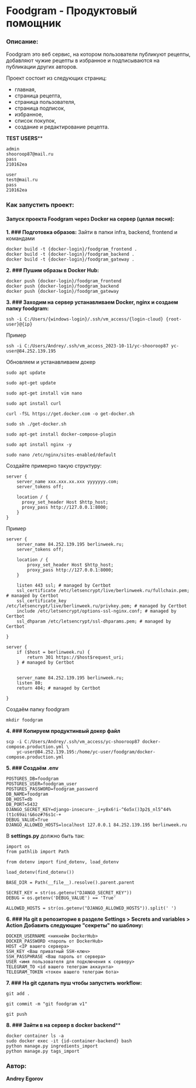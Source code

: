 # Foodgram - Продуктовый помощник
### Описание:
Foodgram это веб сервис, на котором пользователи публикуют рецепты, добавляют чужие рецепты в избранное и подписываются на публикации других авторов.

Проект состоит из следующих страниц: 
- главная,
- страница рецепта,
- страница пользователя,
- страница подписок,
- избранное,
- список покупок,
- создание и редактирование рецепта.

**TEST USERS****
```
admin
shooroop87@mail.ru
pass
210162ea

user
test@mail.ru
pass
210162ea
```

### Как запустить проект:
#### Запуск проекта Foodgram через Docker на сервер (целая песня):

**1. ### Подготовка образов:**
Зайти в папки infra, backend, frontend и командами
```
docker build -t {docker-login}/foodgram_frontend .
docker build -t {docker-login}/foodgram_backend .
docker build -t {docker-login}/foodgram_gateway .
```
**2. ### Пушим образы в Docker Hub:**
```
docker push {docker-login}/foodgram_frontend
docker push {docker-login}/foodgram_backend
docker push {docker-login}/foodgram_gateway
```
**3. ### Заходим на сервер устанавливаем Docker, nginx и создаем папку foodgram:**
```
ssh -i C:/Users/{windows-login}/.ssh/vm_access/{login-cloud} {root-user}@{ip}
```
Пример
```
ssh -i C:/Users/Andrey/.ssh/vm_access_2023-10-11/yc-shooroop87 yc-user@84.252.139.195
```
Обновляем и устанавливаем докер
```
sudo apt update
```
```
sudo apt-get update
```
```
sudo apt-get install vim nano
```
```
sudo apt install curl
```
```
curl -fSL https://get.docker.com -o get-docker.sh
```
```
sudo sh ./get-docker.sh
```
```
sudo apt-get install docker-compose-plugin 
```
```
sudo apt install nginx -y 
```
```
sudo nano /etc/nginx/sites-enabled/default
```
Создайте примерно такую структуру:
```
server {
    server_name xxx.xxx.xx.xxx yyyyyyy.com;
    server_tokens off;

    location / {
      proxy_set_header Host $http_host;
      proxy_pass http://127.0.0.1:8000;
    }
}
```
Пример
```
server {
    server_name 84.252.139.195 berlinweek.ru;
    server_tokens off;

    location / {
        proxy_set_header Host $http_host;
        proxy_pass http://127.0.0.1:8000;
    }

    listen 443 ssl; # managed by Certbot
    ssl_certificate /etc/letsencrypt/live/berlinweek.ru/fullchain.pem; # managed by Certbot
    ssl_certificate_key /etc/letsencrypt/live/berlinweek.ru/privkey.pem; # managed by Certbot
    include /etc/letsencrypt/options-ssl-nginx.conf; # managed by Certbot
    ssl_dhparam /etc/letsencrypt/ssl-dhparams.pem; # managed by Certbot

}

server {
    if ($host = berlinweek.ru) {
        return 301 https://$host$request_uri;
    } # managed by Certbot


    server_name 84.252.139.195 berlinweek.ru;
    listen 80;
    return 404; # managed by Certbot

}

```
Создаём папку foodgram
```
mkdir foodgram
```
**4. ### Копируем продуктинвый докер файл**

```
scp -i C:/Users/Andrey/.ssh/vm_access/yc-shooroop87 docker-compose.production.yml \
    yc-user@84.252.139.195:/home/yc-user/foodgram/docker-compose.production.yml
```
**5. ### Cоздаём .env**
```
POSTGRES_DB=foodgram
POSTGRES_USER=foodgram_user
POSTGRES_PASSWORD=foodgram_password
DB_NAME=foodgram
DB_HOST=db
DB_PORT=5432
DJANGO_SECRET_KEY=django-insecure-_i+y8x6!i-^6o5x()3p2$_nl5^44%(t1c69ai!&6oz#76s1c-+
DEBUG_VALUE=True
DJANGO_ALLOWED_HOSTS=localhost 127.0.0.1 84.252.139.195 berlinweek.ru
```

В **settings.py** должно быть так:
```
import os
from pathlib import Path

from dotenv import find_dotenv, load_dotenv

load_dotenv(find_dotenv())

BASE_DIR = Path(__file__).resolve().parent.parent

SECRET_KEY = str(os.getenv("DJANGO_SECRET_KEY"))
DEBUG = os.getenv('DEBUG_VALUE') == 'True'

ALLOWED_HOSTS = str(os.getenv("DJANGO_ALLOWED_HOSTS")).split(' ')
```

**6. ### На git в репозиторие в разделе Settings > Secrets and variables > Action Добавить следующие "секреты" по шаблону:**
```
DOCKER_USERNAME <никнейм DockerHub>
DOCKER_PASSWORD <пароль от DockerHub>
HOST <IP вашего сервера>
SSH_KEY <Ваш приватный SSH-ключ>
SSH_PASSPHRASE <Ваш пароль от сервера>
USER <имя пользователя для подключения к серверу>
TELEGRAM_TO <id вашего телеграм аккаунта>
TELEGRAM_TOKEN <токен вашего телеграм бота>
```

**7. ### На git сделать пуш чтобы запустить workflow:**
```
git add .
```
```
git commit -m "git foodgram v1"
```
```
git push
```
**8. ### Зайти в на сервер в docker backend****
```
docker container ls -a
sudo docker exec -it {id-container-backend} bash
python manage.py ingredients_import
python manage.py tags_import
```

### Автор:
**Andrey Egorov**

